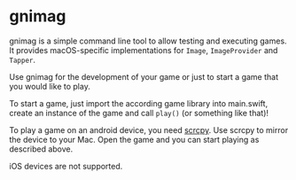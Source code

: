 # gnimag

gnimag is a simple command line tool to allow testing and executing games. It provides macOS-specific implementations for `Image`, `ImageProvider` and `Tapper`.

Use gnimag for the development of your game or just to start a game that you would like to play.

To start a game, just import the according game library into main.swift, create an instance of the game and call `play()` (or something like that)!

To play a game on an android device, you need [scrcpy](Sources/IO/Scrcpy). Use scrcpy to mirror the device to your Mac. Open the game and you can start playing as described above.

iOS devices are not supported.
